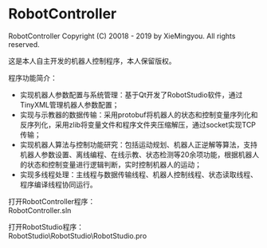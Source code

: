 # RobotController
RobotController
Copyright (C) 20018 - 2019 by XieMingyou. All rights reserved.

这是本人自主开发的机器人控制程序，本人保留版权。

程序功能简介：  
- 实现机器人参数配置与系统管理：基于Qt开发了RobotStudio软件，通过TinyXML管理机器人参数配置；
- 实现与示教器的数据传输：采用protobuf将机器人的状态和控制变量序列化和反序列化，采用zlib将变量文件和程序文件夹压缩解压，通过socket实现TCP传输；
- 实现机器人算法与控制功能研究：包括运动规划、机器人正逆解等算法，支持机器人参数设置、离线编程、在线示教、状态检测等20余项功能，根据机器人的状态和控制变量进行逻辑判断，实时控制机器人的运动；
- 实现多线程处理：主线程与数据传输线程、机器人控制线程、状态读取线程、程序编译线程协同运行。

打开RobotController程序：  
RobotController.sln

打开RobotStudio程序：  
RobotStudio\RobotStudio\RobotStudio.pro
